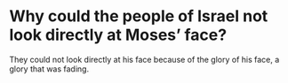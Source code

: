 # Why could the people of Israel not look directly at Moses’ face?

They could not look directly at his face because of the glory of his face, a glory that was fading.
